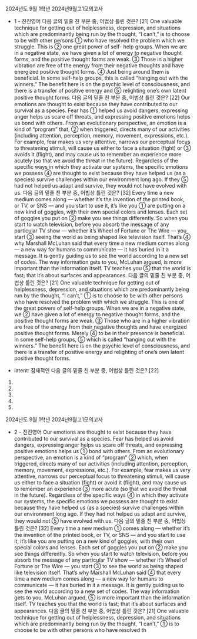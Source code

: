 2024년도 9월 1학년 2024년9월고1모의고사
- 1 -
진진영어
다음 글의 밑줄 친 부분 중, 어법상 틀린 것은? [21]
One valuable technique for getting out of helplessness,
depression, and situations which are predominantly
being run by the thought, “I can’t,” is to choose to be
with other persons ① who have resolved the problem
which we struggle. This is ② one great power of self-
help groups. When we are in a negative state, we have
given a lot of energy to negative thought forms, and
the positive thought forms are weak. ③ Those in a
higher vibration are free of the energy from their
negative thoughts and have energized positive thought
forms. ④ Just being around them is beneficial. In some
self-help groups, this is called “hanging out with the
winners.” The benefit here is on the psychic level of
consciousness, and there is a transfer of positive
energy and ⑤ relighting one’s own latent positive
thought forms.
다음 글의 밑줄 친 부분 중, 어법상 틀린 것은? [22]
Our emotions are thought to exist because they have
contributed to our survival as a species. Fear has ①
helped us avoid dangers, expressing anger helps us
scare off threats, and expressing positive emotions
helps us bond with others. From an evolutionary
perspective, an emotion is a kind of “program” that, ②
when triggered, directs many of our activities
(including attention, perception, memory, movement,
expressions, etc.). For example, fear makes us very
attentive, narrows our perceptual focus to threatening
stimuli, will cause us either to face a situation (fight)
or ③ avoids it (flight), and may cause us to remember
an experience more acutely (so that we avoid the
threat in the future). Regardless of the specific ways in
which they activate our systems, the specific emotions
we possess ④ are thought to exist because they have
helped us (as a species) survive challenges within our
environment long ago. If they ⑤ had not helped us
adapt and survive, they would not have evolved with
us.
다음 글의 밑줄 친 부분 중, 어법상 틀린 것은? [32]
Every time a new medium comes along — whether it’s
the invention of the printed book, or TV, or SNS — and
you start to use it, it’s like you ① are putting on a new
kind of goggles, with their own special colors and
lenses. Each set of goggles you put on ② make you
see things differently. So when you start to watch
television, before you absorb the message of any
particular TV show — whether it’s Wheel of Fortune or
The Wire — you start ③ seeing the world as being
shaped like television itself. That’s ④ why Marshall
McLuhan said that every time a new medium comes
along — a new way for humans to communicate — it
has buried in it a message. It is gently guiding us to
see the world according to a new set of codes. The way
information gets to you, McLuhan argued, is more
important than the information itself. TV teaches you
⑤ that the world is fast; that it’s about surfaces and
appearances.
다음 글의 밑줄 친 부분 중, 어법상 틀린 것은? [21]
One valuable technique for getting out of helplessness,
depression, and situations which are predominantly
being run by the thought, “I can’t,” ① is to choose to
be with other persons who have resolved the problem
with which we struggle. This is one of the great powers
of self-help groups. When we are in a negative state,
we ② have given a lot of energy to negative thought
forms, and the positive thought forms are weak. ③
Those who are in a higher vibration are free of the
energy from their negative thoughts and have
energized positive thought forms. Merely ④ to be in
their presence is beneficial. In some self-help groups,
⑤ which is called “hanging out with the winners.” The
benefit here is on the psychic level of consciousness,
and there is a transfer of positive energy and relighting
of one’s own latent positive thought forms.
* latent: 잠재적인
다음 글의 밑줄 친 부분 중, 어법상 틀린 것은? [22]
1.
2.
3.
4.
5.

2024년도 9월 1학년 2024년9월고1모의고사
- 2 -
진진영어
Our emotions are thought to exist because they have
contributed to our survival as a species. Fear
has helped us avoid dangers, expressing anger helps
us scare off threats, and expressing positive emotions
helps us ① bond with others. From an evolutionary
perspective, an emotion is a kind of “program” ②
which, when triggered, directs many of our activities
(including attention, perception, memory, movement,
expressions, etc.). For example, fear makes us very
attentive, narrows our perceptual focus to threatening
stimuli, will cause us either to face a situation (fight)
or avoid it (flight), and may cause us to remember an
experience ③ more acute (so that we avoid the threat
in the future). Regardless of the specific ways ④ in
which they activate our systems, the specific emotions
we possess are thought to exist because they have
helped us (as a species) survive challenges within our
environment long ago. If they had not helped us adapt
and survive, they would not ⑤ have evolved with us.
다음 글의 밑줄 친 부분 중, 어법상 틀린 것은? [32]
Every time a new medium ① comes along — whether
it’s the invention of the printed book, or TV, or SNS —
and you start to use it, it’s like you are putting on a
new kind of goggles, with their own special colors and
lenses. Each set of goggles you put on ② make you
see things differently. So when you start to watch
television, before you absorb the message of any
particular TV show — whether it’s Wheel of Fortune or
The Wire — you start ③ to see the world as being
shaped like television itself. That’s why Marshall
McLuhan said ④ that every time a new medium comes
along — a new way for humans to communicate — it
has buried in it a message. It is gently guiding us to
see the world according to a new set of codes. The way
information gets to you, McLuhan argued, ⑤ is more
important than the information itself. TV teaches you
that the world is fast; that it’s about surfaces and
appearances.
다음 글의 밑줄 친 부분 중, 어법상 틀린 것은? [21]
One valuable technique for getting out of helplessness,
depression, and situations which are predominantly
being run by the thought, “I can’t,” ① is to choose to
be with other persons who have resolved th